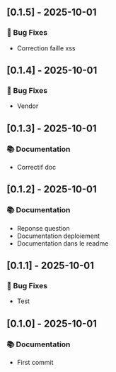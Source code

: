 ## [0.1.5] - 2025-10-01

### 🐛 Bug Fixes

- Correction faille xss
## [0.1.4] - 2025-10-01

### 🐛 Bug Fixes

- Vendor
## [0.1.3] - 2025-10-01

### 📚 Documentation

- Correctif doc
## [0.1.2] - 2025-10-01

### 📚 Documentation

- Reponse question
- Documentation deploiement
- Documentation dans le readme
## [0.1.1] - 2025-10-01

### 🐛 Bug Fixes

- Test
## [0.1.0] - 2025-10-01

### 📚 Documentation

- First commit
